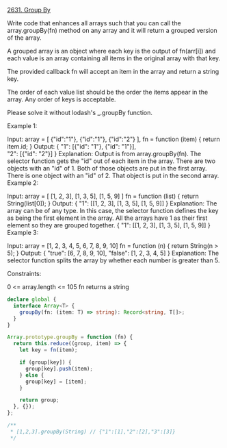 [2631. Group By](https://leetcode.com/problems/group-by/description/?envType=study-plan-v2&envId=30-days-of-javascript)

Write code that enhances all arrays such that you can call the array.groupBy(fn) method on any array and it will return a grouped version of the array.

A grouped array is an object where each key is the output of fn(arr[i]) and each value is an array containing all items in the original array with that key.

The provided callback fn will accept an item in the array and return a string key.

The order of each value list should be the order the items appear in the array. Any order of keys is acceptable.

Please solve it without lodash's \_.groupBy function.

Example 1:

Input:
array = [
{"id":"1"},
{"id":"1"},
{"id":"2"}
],
fn = function (item) {
return item.id;
}
Output:
{
"1": [{"id": "1"}, {"id": "1"}],  
 "2": [{"id": "2"}]
}
Explanation:
Output is from array.groupBy(fn).
The selector function gets the "id" out of each item in the array.
There are two objects with an "id" of 1. Both of those objects are put in the first array.
There is one object with an "id" of 2. That object is put in the second array.
Example 2:

Input:
array = [
[1, 2, 3],
[1, 3, 5],
[1, 5, 9]
]
fn = function (list) {
return String(list[0]);
}
Output:
{
"1": [[1, 2, 3], [1, 3, 5], [1, 5, 9]]
}
Explanation:
The array can be of any type. In this case, the selector function defines the key as being the first element in the array.
All the arrays have 1 as their first element so they are grouped together.
{
"1": [[1, 2, 3], [1, 3, 5], [1, 5, 9]]
}
Example 3:

Input:
array = [1, 2, 3, 4, 5, 6, 7, 8, 9, 10]
fn = function (n) {
return String(n > 5);
}
Output:
{
"true": [6, 7, 8, 9, 10],
"false": [1, 2, 3, 4, 5]
}
Explanation:
The selector function splits the array by whether each number is greater than 5.

Constraints:

0 <= array.length <= 105
fn returns a string

```ts
declare global {
  interface Array<T> {
    groupBy(fn: (item: T) => string): Record<string, T[]>;
  }
}

Array.prototype.groupBy = function (fn) {
  return this.reduce((group, item) => {
    let key = fn(item);

    if (group[key]) {
      group[key].push(item);
    } else {
      group[key] = [item];
    }

    return group;
  }, {});
};

/**
 * [1,2,3].groupBy(String) // {"1":[1],"2":[2],"3":[3]}
 */
```

